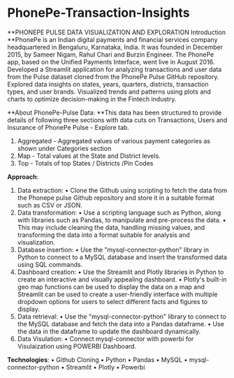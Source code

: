 # PhonePe-Transaction-Insights

**PHONEPE PULSE DATA VISUALIZATION AND EXPLORATION
Introduction
**PhonePe is an Indian digital payments and financial services company headquartered in Bengaluru, Karnataka, India. It was founded in December 2015, by Sameer Nigam, Rahul Chari and Burzin Engineer. The PhonePe app, based on the Unified Payments Interface, went live in August 2016. 
Developed a Streamlit application for analyzing transactions and user data from the Pulse dataset cloned from the PhonePe Pulse GitHub repository. Explored data insights on states, years, quarters, districts, transaction types, and user brands. Visualized trends and patterns using plots and charts to optimize decision-making in the Fintech industry.

**About PhonePe-Pulse Data:
**This data has been structured to provide details of following three sections with data cuts on Transactions, Users and Insurance of PhonePe Pulse - Explore tab.
1.	Aggregated - Aggregated values of various payment categories as shown under Categories section
2.	Map - Total values at the State and District levels.
3.	Top - Totals of top States / Districts /Pin Codes

**Approach**:
1. Data extraction:
•	Clone the Github using scripting to fetch the data from the Phonepe pulse Github repository and store it in a suitable format such as CSV or JSON.
2. Data transformation:
•	Use a scripting language such as Python, along with libraries such as Pandas, to manipulate and pre-process the data.
•	This may include cleaning the data, handling missing values, and transforming the data into a format suitable for analysis and visualization.
3. Database insertion:
•	Use the "mysql-connector-python" library in Python to connect to a MySQL database and insert the transformed data using SQL commands.
4. Dashboard creation:
•	Use the Streamlit and Plotly libraries in Python to create an interactive and visually appealing dashboard.
•	Plotly's built-in geo map functions can be used to display the data on a map and Streamlit can be used to create a user-friendly interface with multiple dropdown options for users to select different facts and figures to display.
5. Data retrieval:
•	Use the "mysql-connector-python" library to connect to the MySQL database and fetch the data into a Pandas dataframe.
•	Use the data in the dataframe to update the dashboard dynamically.
6. Data Visulation:
•	Connect mysql-connector with powerbi for Visulaization using POWERBI Dashboard.

**Technologies**:
•	Github Cloning
•	Python
•	Pandas
•	MySQL
•	mysql-connector-python
•	Streamlit
•	Plotly
•	Powerbi
